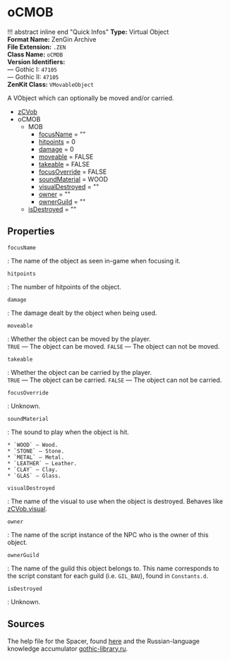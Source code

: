 # oCMOB

!!! abstract inline end "Quick Infos"
    **Type:** Virtual Object<br/>
    **Format Name:** ZenGin Archive<br/>
    **File Extension:** `.ZEN`<br/>
    **Class Name:** `oCMOB`<br/>
    **Version Identifiers:**<br />
    — Gothic I: `47105`<br/>
    — Gothic II: `47105`<br/>
    **ZenKit Class:** `VMovableObject`

A VObject which can optionally be moved and/or carried.

<ul class="sp-list">
    <li class="sp-type"><a href="../zCVob/">zCVob</a></li>
    <li class="sp-type">
        <span>oCMOB</span>
        <ul class="sp-list">
            <li class="sp-folder">
                <span>MOB</span>
                <ul class="sp-list">
                    <li class="sp-string"><a href="#focusName">focusName</a> = ""</li>
                    <li class="sp-int"><a href="#hitpoints">hitpoints</a> = 0</li>
                    <li class="sp-int"><a href="#damage">damage</a> = 0</li>
                    <li class="sp-bool"><a href="#moveable">moveable</a> = FALSE</li>
                    <li class="sp-bool"><a href="#takeable">takeable</a> = FALSE</li>
                    <li class="sp-bool"><a href="#focusOverride">focusOverride</a> = FALSE</li>
                    <li class="sp-enum"><a href="#soundMaterial">soundMaterial</a> = WOOD</li>
                    <li class="sp-string"><a href="#visualDestroyed">visualDestroyed</a> = ""</li>
                    <li class="sp-string"><a href="#owner">owner</a> = ""</li>
                    <li class="sp-string"><a href="#ownerGuild">ownerGuild</a> = ""</li>
                </ul>
            </li>
            <li class="sp-bool"><a href="#isDestroyed">isDestroyed</a> = ""</li>
        </ul>
    </li>
</ul>

## Properties

<a name="focusName" class="t-str"></a> `focusName`

:   The name of the object as seen in-game when focusing it.

<a name="hitpoints" class="t-int"></a> `hitpoints`

:   The number of hitpoints of the object.

<a name="damage" class="t-int"></a> `damage`

:   The damage dealt by the object when being used.

<a name="moveable" class="t-bool"></a> `moveable`

:   Whether the object can be moved by the player.
    <br />`TRUE` — The object can be moved. `FALSE` — The object can not be moved.

<a name="takeable" class="t-bool"></a> `takeable`

:   Whether the object can be carried by the player.
    <br />`TRUE` — The object can be carried. `FALSE` — The object can not be carried.

<a name="focusOverride" class="t-bool"></a> `focusOverride`

:   Unknown.

<a name="soundMaterial" class="t-enum"></a> `soundMaterial`

:   The sound to play when the object is hit.

    * `WOOD` — Wood.
    * `STONE` — Stone.
    * `METAL` — Metal.
    * `LEATHER` — Leather.
    * `CLAY` — Clay.
    * `GLAS` — Glass.

<a name="visualDestroyed" class="t-str"></a> `visualDestroyed`

:   The name of the visual to use when the object is destroyed. Behaves like [zCVob.visual](zCVob.md#visual).

<a name="owner" class="t-str"></a> `owner`

:   The name of the script instance of the NPC who is the owner of this object.

<a name="ownerGuild" class="t-str"></a> `ownerGuild`

:   The name of the guild this object belongs to. This name corresponds to the script constant for
    each guild (i.e. `GIL_BAU`), found in `Constants.d`.

<a name="isDestroyed" class="t-bool"></a> `isDestroyed`

:   Unknown.

## Sources

The help file for the Spacer, found [here](https://wiki.worldofgothic.de/doku.php?id=spacer:hilfedatei) and the
Russian-language knowledge accumulator [gothic-library.ru](http://www.gothic-library.ru/publ/ocmob_class/1-1-0-503).
